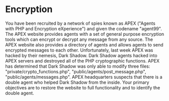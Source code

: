 # Encryption
You have been recruited by a network of spies known as APEX ("Agents with PHP and Encryption eXperience") and given the codename "agent99".  The APEX website provides agents with a set of general purpose encryption tools which can encrypt or decrypt any message from any source. The APEX website also provides a directory of agents and allows agents to send encrypted messages to each other.  Unfortunately, last week APEX was hacked by their nemesis, Dark Shadow. Dark Shadow agents hacked into APEX servers and destroyed all of the PHP cryptographic functions. APEX has determined that Dark Shadow was only able to modify three files: "private/crypto_functions.php", "public/agents/post_message.php", "public/agents/messages.php". APEX headquarters suspects that there is a double agent who helped Dark Shadow from the inside.  Your primary objectives are to restore the website to full functionality and to identify the double agent.
